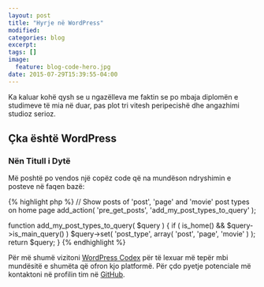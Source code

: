 ```yaml
---
layout: post
title: "Hyrje në WordPress"
modified:
categories: blog
excerpt:
tags: []
image:
  feature: blog-code-hero.jpg
date: 2015-07-29T15:39:55-04:00
---
```


Ka kaluar kohë qysh se u ngazëlleva me faktin se po mbaja diplomën e studimeve të mia në duar, pas plot tri vitesh peripecishë dhe angazhimi studioz serioz.

## Çka është WordPress

### Nën Titull i Dytë

Më poshtë po vendos një copëz code që na mundëson ndryshimin e posteve në faqen bazë:

{% highlight php %}
// Show posts of 'post', 'page' and 'movie' post types on home page
add_action( 'pre_get_posts', 'add_my_post_types_to_query' );

function add_my_post_types_to_query( $query ) {
  if ( is_home() && $query->is_main_query() )
    $query->set( 'post_type', array( 'post', 'page', 'movie' ) );
  return $query;
}
{% endhighlight %}

Për më shumë vizitoni [WordPress Codex][wp-codex] për të lexuar më tepër mbi mundësitë e shumëta që ofron kjo platformë. Për çdo pyetje potenciale më kontaktoni në profilin tim në [GitHub][fe-gh].

[fe-gh]: https://github.com/fatlindelshani
[wp-codex]:  https://codex.wordpress.org
